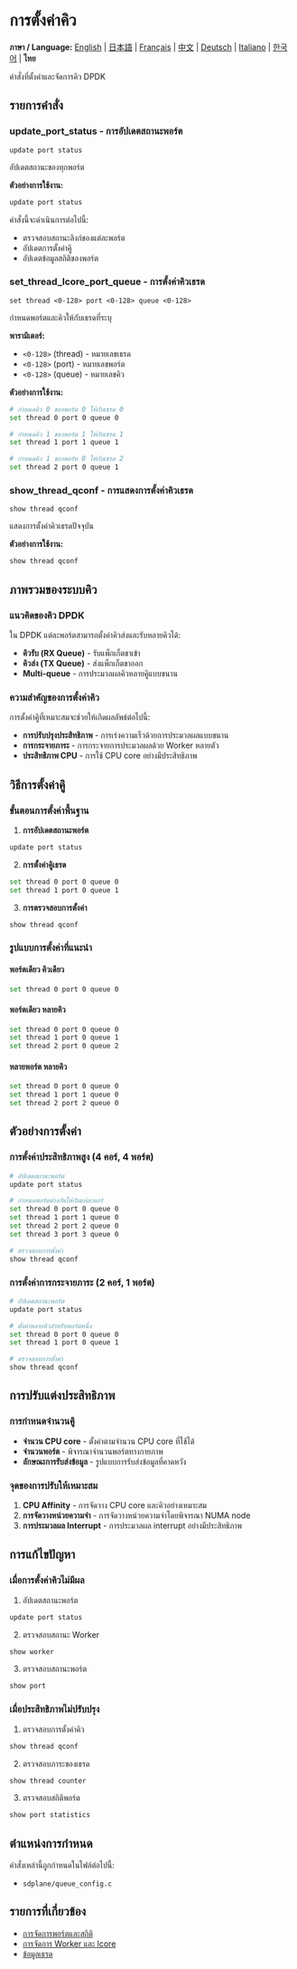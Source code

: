 # การตั้งค่าคิว

**ภาษา / Language:** [English](../queue-configuration.md) | [日本語](../ja/queue-configuration.md) | [Français](../fr/queue-configuration.md) | [中文](../zh/queue-configuration.md) | [Deutsch](../de/queue-configuration.md) | [Italiano](../it/queue-configuration.md) | [한국어](../ko/queue-configuration.md) | **ไทย**

คำสั่งที่ตั้งค่าและจัดการคิว DPDK

## รายการคำสั่ง

### update_port_status - การอัปเดตสถานะพอร์ต
```
update port status
```

อัปเดตสถานะของทุกพอร์ต

**ตัวอย่างการใช้งาน:**
```bash
update port status
```

คำสั่งนี้จะดำเนินการต่อไปนี้:
- ตรวจสอบสถานะลิงก์ของแต่ละพอร์ต
- อัปเดตการตั้งค่าคิู
- อัปเดตข้อมูลสถิติของพอร์ต

### set_thread_lcore_port_queue - การตั้งค่าคิวเธรด
```
set thread <0-128> port <0-128> queue <0-128>
```

กำหนดพอร์ตและคิวให้กับเธรดที่ระบุ

**พารามิเตอร์:**
- `<0-128>` (thread) - หมายเลขเธรด
- `<0-128>` (port) - หมายเลขพอร์ต
- `<0-128>` (queue) - หมายเลขคิว

**ตัวอย่างการใช้งาน:**
```bash
# กำหนดคิว 0 ของพอร์ต 0 ให้กับเธรด 0
set thread 0 port 0 queue 0

# กำหนดคิว 1 ของพอร์ต 1 ให้กับเธรด 1
set thread 1 port 1 queue 1

# กำหนดคิว 1 ของพอร์ต 0 ให้กับเธรด 2
set thread 2 port 0 queue 1
```

### show_thread_qconf - การแสดงการตั้งค่าคิวเธรด
```
show thread qconf
```

แสดงการตั้งค่าคิวเธรดปัจจุบัน

**ตัวอย่างการใช้งาน:**
```bash
show thread qconf
```

## ภาพรวมของระบบคิว

### แนวคิดของคิว DPDK
ใน DPDK แต่ละพอร์ตสามารถตั้งค่าคิวส่งและรับหลายคิวได้:

- **คิวรับ (RX Queue)** - รับแพ็กเก็ตขาเข้า
- **คิวส่ง (TX Queue)** - ส่งแพ็กเก็ตขาออก
- **Multi-queue** - การประมวลผลคิวหลายคิูแบบขนาน

### ความสำคัญของการตั้งค่าคิว
การตั้งค่าคิูที่เหมาะสมจะช่วยให้เกิดผลลัพธ์ต่อไปนี้:
- **การปรับปรุงประสิทธิภาพ** - การเร่งความเร็วด้วยการประมวลผลแบบขนาน
- **การกระจายภาระ** - การกระจายการประมวลผลด้วย Worker หลายตัว
- **ประสิทธิภาพ CPU** - การใช้ CPU core อย่างมีประสิทธิภาพ

## วิธีการตั้งค่าคิู

### ขั้นตอนการตั้งค่าพื้นฐาน
1. **การอัปเดตสถานะพอร์ต**
```bash
update port status
```

2. **การตั้งค่าคิูเธรด**
```bash
set thread 0 port 0 queue 0
set thread 1 port 0 queue 1
```

3. **การตรวจสอบการตั้งค่า**
```bash
show thread qconf
```

### รูปแบบการตั้งค่าที่แนะนำ

#### พอร์ตเดียว คิวเดียว
```bash
set thread 0 port 0 queue 0
```

#### พอร์ตเดียว หลายคิว
```bash
set thread 0 port 0 queue 0
set thread 1 port 0 queue 1
set thread 2 port 0 queue 2
```

#### หลายพอร์ต หลายคิว
```bash
set thread 0 port 0 queue 0
set thread 1 port 1 queue 0
set thread 2 port 2 queue 0
```

## ตัวอย่างการตั้งค่า

### การตั้งค่าประสิทธิภาพสูง (4 คอร์, 4 พอร์ต)
```bash
# อัปเดตสถานะพอร์ต
update port status

# กำหนดพอร์ตต่างกันให้กับแต่ละคอร์
set thread 0 port 0 queue 0
set thread 1 port 1 queue 0
set thread 2 port 2 queue 0
set thread 3 port 3 queue 0

# ตรวจสอบการตั้งค่า
show thread qconf
```

### การตั้งค่าการกระจายภาระ (2 คอร์, 1 พอร์ต)
```bash
# อัปเดตสถานะพอร์ต
update port status

# ตั้งค่าหลายคิวสำหรับพอร์ตหนึ่ง
set thread 0 port 0 queue 0
set thread 1 port 0 queue 1

# ตรวจสอบการตั้งค่า
show thread qconf
```

## การปรับแต่งประสิทธิภาพ

### การกำหนดจำนวนคิู
- **จำนวน CPU core** - ตั้งค่าตามจำนวน CPU core ที่ใช้ได้
- **จำนวนพอร์ต** - พิจารณาจำนวนพอร์ตทางกายภาพ
- **ลักษณะการรับส่งข้อมูล** - รูปแบบการรับส่งข้อมูลที่คาดหวัง

### จุดของการปรับให้เหมาะสม
1. **CPU Affinity** - การจัดวาง CPU core และคิวอย่างเหมาะสม
2. **การจัดวางหน่วยความจำ** - การจัดวางหน่วยความจำโดยพิจารณา NUMA node
3. **การประมวลผล Interrupt** - การประมวลผล interrupt อย่างมีประสิทธิภาพ

## การแก้ไขปัญหา

### เมื่อการตั้งค่าคิวไม่มีผล
1. อัปเดตสถานะพอร์ต
```bash
update port status
```

2. ตรวจสอบสถานะ Worker
```bash
show worker
```

3. ตรวจสอบสถานะพอร์ต
```bash
show port
```

### เมื่อประสิทธิภาพไม่ปรับปรุง
1. ตรวจสอบการตั้งค่าคิว
```bash
show thread qconf
```

2. ตรวจสอบภาระของเธรด
```bash
show thread counter
```

3. ตรวจสอบสถิติพอร์ต
```bash
show port statistics
```

## ตำแหน่งการกำหนด

คำสั่งเหล่านี้ถูกกำหนดในไฟล์ต่อไปนี้:
- `sdplane/queue_config.c`

## รายการที่เกี่ยวข้อง

- [การจัดการพอร์ตและสถิติ](port-management.md)
- [การจัดการ Worker และ lcore](worker-management.md)
- [ข้อมูลเธรด](thread-information.md)